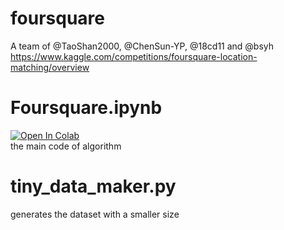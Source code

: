 # foursquare
A team of @TaoShan2000, @ChenSun-YP, @18cd11 and @bsyh<br />
https://www.kaggle.com/competitions/foursquare-location-matching/overview
# Foursquare.ipynb
[![Open In Colab](https://colab.research.google.com/assets/colab-badge.svg)](https://colab.research.google.com/drive/1gzjLPYQdx4sPSAKBDJcuL7il8ilxuRXs#scrollTo=fNr0YFB_EQoj)<br />
the main code of algorithm


# tiny_data_maker.py
generates the dataset with a smaller size
